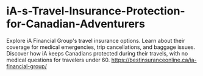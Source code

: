 # iA-s-Travel-Insurance-Protection-for-Canadian-Adventurers
Explore iA Financial Group's travel insurance options. Learn about their coverage for medical emergencies, trip cancellations, and baggage issues. Discover how iA keeps Canadians protected during their travels, with no medical questions for travelers under 60.  https://bestinsuranceonline.ca/ia-financial-group/
